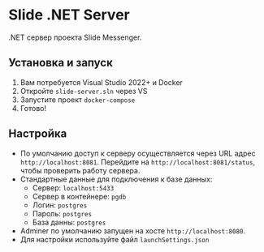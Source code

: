 # Slide .NET Server

.NET сервер проекта Slide Messenger.

## Установка и запуск

1. Вам потребуется Visual Studio 2022+ и Docker
2. Откройте ```slide-server.sln``` через VS
3. Запустите проект ```docker-compose```
4. Готово!

## Настройка

* По умолчанию доступ к серверу осуществляется через URL адрес ```http://localhost:8081```. Перейдите на ```http://localhost:8081/status```, чтобы проверить работу сервера.
* Стандартные данные для подключения к базе данных:
  * Сервер: ```localhost:5433```
  * Сервер в контейнере: ```pgdb```
  * Логин: ```postgres```
  * Пароль: ```postgres```
  * База данны: ```postgres```
* Adminer по умолчанию запущен на хосте ```http://localhost:8080```.
* Для настройки используйте файл ```launchSettings.json```
